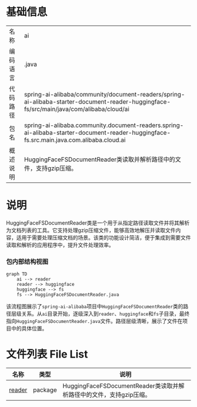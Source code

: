 # 基础信息

|      |      |
|------|------|
| 名称 | ai |
| 编码语言 | .java |
| 代码路径 | spring-ai-alibaba/community/document-readers/spring-ai-alibaba-starter-document-reader-huggingface-fs/src/main/java/com/alibaba/cloud/ai |
| 包名 | spring-ai-alibaba.community.document-readers.spring-ai-alibaba-starter-document-reader-huggingface-fs.src.main.java.com.alibaba.cloud.ai |
| 概述说明 | HuggingFaceFSDocumentReader类读取并解析路径中的文件，支持gzip压缩。 |

# 说明

HuggingFaceFSDocumentReader类是一个用于从指定路径读取文件并将其解析为文档列表的工具。它支持处理gzip压缩文件，能够高效地解压并读取文件内容，适用于需要处理压缩文档的场景。该类的功能设计简洁，便于集成到需要文件读取和解析的应用程序中，提升文件处理效率。


### 包内部结构视图

```mermaid
graph TD
    ai --> reader
    reader --> huggingface
    huggingface --> fs
    fs --> HuggingFaceFSDocumentReader.java
```

该流程图展示了`spring-ai-alibaba`项目中`HuggingFaceFSDocumentReader`类的路径层级关系。从`ai`目录开始，逐级深入到`reader`、`huggingface`和`fs`子目录，最终指向`HuggingFaceFSDocumentReader.java`文件。路径层级清晰，展示了文件在项目中的具体位置。

# 文件列表 File List

| 名称   | 类型  | 说明 |
|-------|------|-------------|
| [reader](reader/_module.md) | package | HuggingFaceFSDocumentReader类读取并解析路径中的文件，支持gzip压缩。 |


